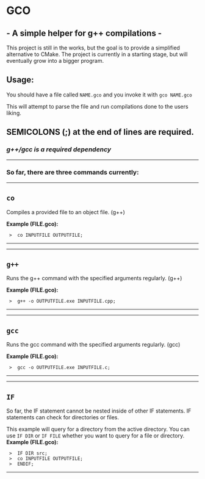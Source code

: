 # GCO
## - A simple helper for g++ compilations -

This project is still in the works, but the goal is to provide a simplified alternative to CMake. The project is currently in a starting stage, but will eventually grow into a bigger program.



## **Usage:**

You should have a file called 
`NAME.gco`
and you invoke it with
`gco NAME.gco`

This will attempt to parse the file and run compilations done to the users liking.


## SEMICOLONS (;) at the end of lines are required.



### ***g++/gcc is a required dependency***

****

### So far, there are three commands currently:

****
## `co`

  Compiles a provided file to an object file. (g++)


 
  **Example (FILE.gco):**
```
 >  co INPUTFILE OUTPUTFILE;
```

****

****
## `g++`

  Runs the g++ command with the specified arguments regularly. (g++)


 
  **Example (FILE.gco):**
```
 >  g++ -o OUTPUTFILE.exe INPUTFILE.cpp;
```

****

****
## `gcc`

  Runs the gcc command with the specified arguments regularly. (gcc)


 
  **Example (FILE.gco):**
```
 >  gcc -o OUTPUTFILE.exe INPUTFILE.c;
```

****

****
## `IF`

  So far, the IF statement cannot be nested inside of other IF statements.
  IF statements can check for directories or files.

  This example will query for a directory from the active directory.
  You can use `IF DIR` or `IF FILE` whether you want to query for a file or directory.
  **Example (FILE.gco):**
```
 >  IF DIR src;
 >  co INPUTFILE OUTPUTFILE;
 >  ENDIF;
```

****

